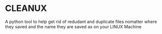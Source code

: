# CLEANUX
A python tool to help get rid of redudant and duplicate files nomatter where they saved and the name they are saved as
on your LINUX Machine
